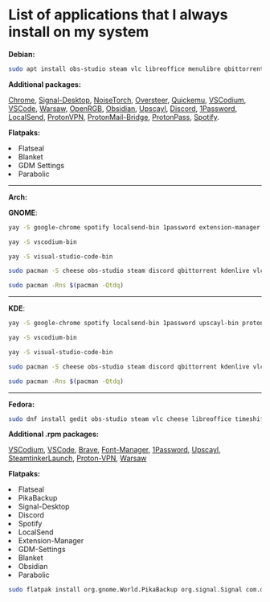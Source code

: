 # List of applications that I always install on my system

**Debian:**
```bash
sudo apt install obs-studio steam vlc libreoffice menulibre qbittorrent kdenlive wine protontricks lutris gimp gparted grub-customizer audacity geary goverlay picard piper guvcview chromium timeshift gedit nvtop shotwell gnome-shell-extension-manager hunspell-pt-br hunspell-pt-pt openjdk-17-jdk nvidia-driver-libs:i386 heif-gdk-pixbuf passwd ffmpegthumbnailer libnotify-bin nvidia-driver gamemode
```
**Additional packages:**

[Chrome](https://dl.google.com/linux/direct/google-chrome-stable_current_amd64.deb), [Signal-Desktop](https://signal.org/download/linux/), [NoiseTorch](https://github.com/noisetorch/NoiseTorch?tab=readme-ov-file), [Oversteer](https://github.com/berarma/oversteer), [Quickemu](https://github.com/berarma/oversteer), [VSCodium](https://github.com/VSCodium/vscodium/releases), [VSCode](https://code.visualstudio.com/docs/?dv=linux64_deb), [Warsaw](https://cloud.gastecnologia.com.br/bb/downloads/ws/warsaw_setup64.deb), [OpenRGB](https://openrgb.org/releases/release_candidate_1.0rc1/openrgb_1.0rc1_amd64_bookworm_1fbacde.deb), [Obsidian](https://github.com/obsidianmd/obsidian-releases/releases/download/v1.6.7/obsidian_1.6.7_amd64.deb), [Upscayl](https://github.com/upscayl/upscayl/releases/download/v2.11.5/upscayl-2.11.5-linux.deb), [Discord](https://discord.com/api/download?platform=linux&format=deb), [1Password](https://downloads.1password.com/linux/debian/amd64/stable/1password-latest.deb), [LocalSend](https://github.com/localsend/localsend/releases/download/v1.15.4/LocalSend-1.15.4-linux-x86-64.deb), [ProtonVPN](https://protonvpn.com/support/official-linux-vpn-ubuntu/), [ProtonMail-Bridge](https://proton.me/mail/bridge), [ProtonPass](https://proton.me/support/set-up-proton-pass-linux),  [Spotify](https://www.spotify.com/br-en/download/linux/).

**Flatpaks:**

<li>Flatseal
<li>Blanket
<li>GDM Settings
<li>Parabolic

***
**Arch:**

**GNOME**:

```bash
yay -S google-chrome spotify localsend-bin 1password extension-manager menulibre gdm-settings upscayl-bin protontricks steamtinkerlaunch parabolic-gtk proton-vpn-gtk-app hunspell-en_gb hunspell-pt-br ttf-meslo-nerd-font-powerlevel10k warsaw-bin quickemu oversteer parsec-bin breezex-cursor-theme protonmail-bridge proton-mail-bin proton-pass-bin noisetorch-bin ttf-ms-fonts qgnomeplatform-solarized-qt5 qgnomeplatform-solarized-qt6
```

```bash
yay -S vscodium-bin
```

```bash
yay -S visual-studio-code-bin
```
```bash
sudo pacman -S cheese obs-studio steam discord qbittorrent kdenlive vlc libreoffice-fresh blanket wine timeshift gedit lutris gimp obsidian network-manager-applet grub-customizer gparted audacity geary signal-desktop goverlay picard openrgb piper chromium guvcview ffmpegthumbs ffmpegthumbnailer kimageformats qt6-imageformats nvtop shotwell
```

```bash
sudo pacman -Rns $(pacman -Qtdq)
```
***

**KDE**:

```bash
yay -S google-chrome spotify localsend-bin 1password upscayl-bin protontricks steamtinkerlaunch media-downloader spotify proton-vpn-gtk-app hunspell-en_gb hunspell-pt-br ttf-meslo-nerd-font-powerlevel10k warsaw-bin quickemu oversteer parsec-bin breezex-cursor-theme protonmail-bridge proton-mail-bin proton-pass-bin noisetorch-bin ttf-ms-fonts
```

```bash
yay -S vscodium-bin
```

```bash
yay -S visual-studio-code-bin
```

```bash
sudo pacman -S cheese obs-studio steam discord qbittorrent kdenlive vlc vorta libreoffice-fresh wine timeshift kate lutris gimp obsidian network-manager-applet grub-customizer audacity signal-desktop goverlay openrgb piper chromium okular ark gwenview spectacle kwalletmanager kalk partitionmanager guvcview-qt kfind ksystemlog elisa kmail kgeography kcolorchooser kclock ffmpegthumbs ffmpegthumbnailer kimageformats qt6-imageformats
```

```bash
sudo pacman -Rns $(pacman -Qtdq)
```

***
**Fedora:**
```bash
sudo dnf install gedit obs-studio steam vlc cheese libreoffice timeshift menulibre qbittorrent kdenlive wine protontricks lutris gimp gparted grub-customizer audacity geary goverlay picard openrgb piper guvcview chromium firefox
```

**Additional .rpm packages:**

[VSCodium](https://github.com/VSCodium/vscodium/releases/{download/1.94.2.24286/codium-1.94.2.24286-el8.x86_64.rpm), [VSCode](https://code.visualstudio.com/sha/download?build=stable&os=linux-rpm-x64), [Brave](https://brave.com/linux/), [Font-Manager](https://github.com/FontManager/font-manager), [1Password](https://support.1password.com/install-linux/#get-1password-for-linux), [Upscayl](https://github.com/upscayl/upscayl/releases/download/v2.11.5/upscayl-2.11.5-linux.rpm), [SteamtinkerLaunch](https://copr.fedorainfracloud.org/coprs/capucho/steamtinkerlaunch), [Proton-VPN](https://protonvpn.com/support/official-linux-vpn-fedora), [Warsaw](https://cloud.gastecnologia.com.br/bb/downloads/ws/warsaw_setup64.rpm)

**Flatpaks:**

<li>Flatseal
<li>PikaBackup
<li>Signal-Desktop
<li>Discord
<li>Spotify
<li>LocalSend
<li>Extension-Manager
<li>GDM-Settings
<li>Blanket
<li>Obsidian
<li>Parabolic

```bash
sudo flatpak install org.gnome.World.PikaBackup org.signal.Signal com.discordapp.Discord com.spotify.Client org.localsend.localsend_app com.mattjakeman.ExtensionManager io.github.realmazharhussain.GdmSettings com.rafaelmardojai.Blanket md.obsidian.Obsidian org.nickvision.tubeconverter
```
